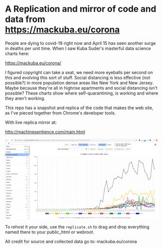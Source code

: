 # A Replication and mirror of code and data from https://mackuba.eu/corona

People are dying to covid-19 right now and April 15 has seen another surge
in deaths per unit time.  When I saw Kuba Suder's masterful data science charts here:

https://mackuba.eu/corona/

I figured copyright can take a seat, we need more eyeballs per second on this
and evolving this sort of stuff.  Social distancing is less effective (not possible?) in more
population dense areas like New York and New Jersey.  Maybe because they're all in highrise
apartments and social distancing isn't possible?  These charts show where self-quarantining, 
is working and where they aren't working.

This repo has a snapshot and replica of the code that makes the web site, as I've pieced 
together from Chrome's developer tools.

With live replica mirror at:

http://machinesentience.com/main.html

![Alt text](./screenshot.png?raw=true "screenshot of replica")

To rehost it your side, use the `replicate.sh` to drag and drop everything named there to your public_html or webroot.

All credit for source and collected data go to: mackuba.eu/corona


